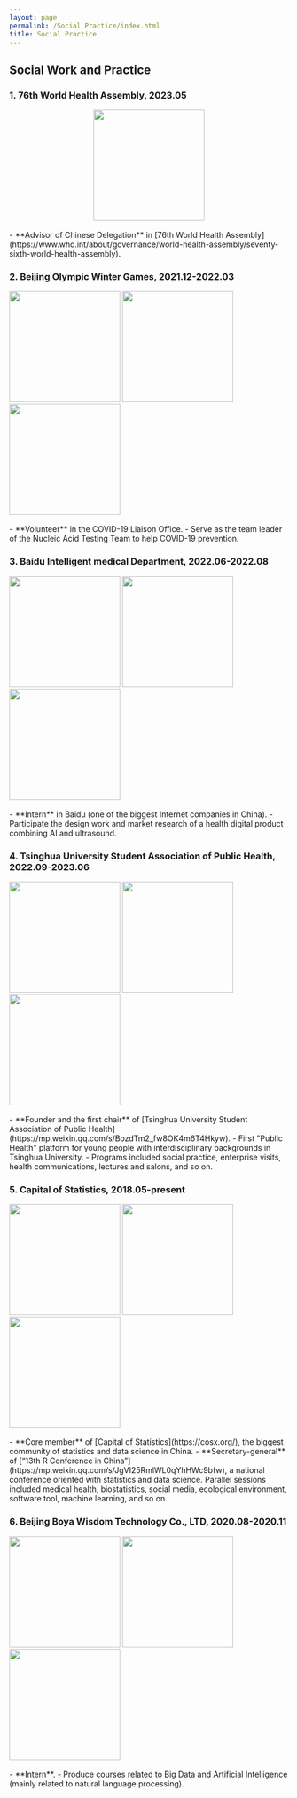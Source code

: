 ```yaml
---
layout: page
permalink: /Social Practice/index.html
title: Social Practice
---
```


## Social Work and Practice
 
### 1. 76th World Health Assembly, 2023.05

<div align=center>
<img src="/images/WHA.PNG"  height="200">
</div>
<br>
- **Advisor of Chinese Delegation** in [76th World Health Assembly](https://www.who.int/about/governance/world-health-assembly/seventy-sixth-world-health-assembly). 

### 2. Beijing Olympic Winter Games, 2021.12-2022.03

<div class="third">
<img src="/images/winter1.jpg"  height="200">
<img src="/images/winter2.jpg"  height="200">
<img src="/images/winter3.jpg"  height="200">
</div>
<br>
- **Volunteer** in the COVID-19 Liaison Office.
- Serve as the team leader of the Nucleic Acid Testing Team to help COVID-19 prevention.

### 3. Baidu Intelligent medical Department, 2022.06-2022.08

<div class="third">
<img src="/images/baidu0.png"  height="200">
<img src="/images/baidu1.png"  height="200">
<img src="/images/baidu2.png"  height="200">
</div>
<br>
- **Intern** in Baidu (one of the biggest Internet companies in China).
- Participate the design work and market research of a health digital product combining AI and ultrasound.

### 4. Tsinghua University Student Association of Public Health, 2022.09-2023.06

<div class="third">
<img src="/images/association1.png"  height="200">
<img src="/images/case.jpg"  height="200">
<img src="/images/lecture.jpg"  height="200">
</div>
<br>
- **Founder and the first chair** of [Tsinghua University Student Association of Public Health](https://mp.weixin.qq.com/s/BozdTm2_fw8OK4m6T4Hkyw).
- First "Public Health" platform for young people with interdisciplinary backgrounds in Tsinghua University.
- Programs included social practice, enterprise visits, health communications, lectures and salons, and so on.

### 5. Capital of Statistics, 2018.05-present

<div class="third">
<img src="/images/cos0.jpg"  height="200">
<img src="/images/cos1.jpg"  height="200">
<img src="/images/cos2.png"  height="200">
</div>
<br>
- **Core member** of [Capital of Statistics](https://cosx.org/), the biggest community of statistics and data science in China.
- **Secretary-general** of [“13th R Conference in China”](https://mp.weixin.qq.com/s/JgVI25RmlWL0qYhHWc9bfw), a national conference oriented with statistics and data science. Parallel sessions included medical health, biostatistics, social media, ecological environment, software tool, machine learning, and so on.

### 6. Beijing Boya Wisdom Technology Co., LTD, 2020.08-2020.11

<div class="third">
<img src="/images/shixi1.png"  height="200">
<img src="/images/shixi2.png"  height="200">
<img src="/images/shixi3.png"  height="200">
</div>
<br>
- **Intern**.
- Produce courses related to Big Data and Artificial Intelligence (mainly related to natural language processing).
